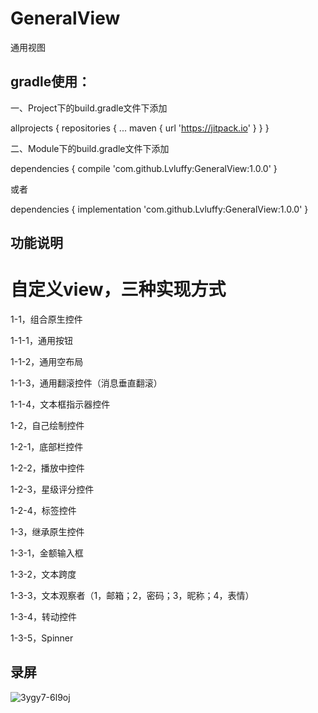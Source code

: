 # GeneralView
通用视图

## gradle使用：

一、Project下的build.gradle文件下添加

allprojects {
    repositories {
      ...
      maven { url 'https://jitpack.io' }
    }
}

二、Module下的build.gradle文件下添加

dependencies {
          compile 'com.github.Lvluffy:GeneralView:1.0.0'
}

或者

dependencies {
          implementation 'com.github.Lvluffy:GeneralView:1.0.0'
}

## 功能说明

# 自定义view，三种实现方式

1-1，组合原生控件

1-1-1，通用按钮

1-1-2，通用空布局

1-1-3，通用翻滚控件（消息垂直翻滚）

1-1-4，文本框指示器控件

1-2，自己绘制控件

1-2-1，底部栏控件

1-2-2，播放中控件

1-2-3，星级评分控件

1-2-4，标签控件

1-3，继承原生控件

1-3-1，金额输入框

1-3-2，文本跨度

1-3-3，文本观察者（1，邮箱；2，密码；3，昵称；4，表情）

1-3-4，转动控件

1-3-5，Spinner

## 录屏
![3ygy7-6l9oj](https://user-images.githubusercontent.com/34730376/56339719-f061fc00-61e1-11e9-82f2-b82a808a7960.gif)
